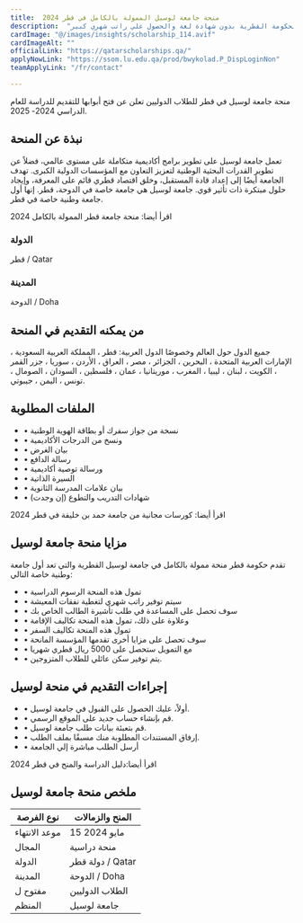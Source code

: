 ```yaml
---
title:  منحة جامعة لوسيل الممولة بالكامل في قطر 2024 
description:  "منحة ممولة بالكامل للدراسة في جامعة لوسيل في قطر مقدمة من الحكومة القطرية بدون شهادة لغة والحصول علي راتب شهري كبير." 
cardImage: "@/images/insights/scholarship_114.avif" 
cardImageAlt: "" 
officialLink: "https://qatarscholarships.qa/" 
applyNowLink: "https://ssom.lu.edu.qa/prod/bwykolad.P_DispLoginNon" 
teamApplyLink: "/fr/contact"

---
```


منحة جامعة لوسيل في قطر للطلاب الدوليين تعلن عن فتح أبوابها للتقديم للدراسة للعام الدراسي 2024- 2025.

## نبذة عن المنحة

تعمل جامعة لوسيل على تطوير برامج أكاديمية متكاملة على مستوى عالمي، فضلاً عن تطوير القدرات البحثية الوطنية لتعزيز التعاون مع المؤسسات الدولية الكبرى. تهدف الجامعة أيضًا إلى إعداد قادة المستقبل، وخلق اقتصاد قطري قائم على المعرفة، وإيجاد حلول مبتكرة ذات تأثير قوي. جامعة لوسيل هي جامعة خاصة في الدوحة، قطر. إنها أول جامعة وطنية خاصة في قطر.

اقرأ أيضا: منحة جامعة قطر الممولة بالكامل 2024

### الدولة

قطر / Qatar

### المدينة

الدوحة / Doha

## من يمكنه التقديم في المنحة

جميع الدول حول العالم وخصوصًا الدول العربية: قطر ، المملكة العربية السعودية ، الإمارات العربية المتحدة ، البحرين ، الجزائر ، مصر ، العراق ، الأردن ، سوريا ، جزر القمر ، الكويت ، لبنان ، ليبيا ، المغرب ، موريتانيا ، عمان ، فلسطين ، السودان ، الصومال ، تونس ، اليمن ، جيبوتي.

## الملفات المطلوبة

- • نسخة من جواز سفرك أو بطاقة الهوية الوطنية
- • ونسخ من الدرجات الأكاديمية
- • بيان الغرض
- • رسالة الدافع
- • ورسالة توصية أكاديمية
- • السيرة الذاتية
- • بيان علامات المدرسة الثانوية
- • شهادات التدريب والتطوع (إن وجدت)

اقرأ أيضا: كورسات مجانية من جامعة حمد بن خليفة في قطر 2024

## مزايا منحة جامعة لوسيل

تقدم حكومة قطر منحة ممولة بالكامل في جامعة لوسيل القطرية والتي تعد أول جامعة وطنية خاصة التالي:

- • تمول هذه المنحة الرسوم الدراسية
- • سيتم توفير راتب شهري لتغطية نفقات المعيشة
- • سوف تحصل على المساعدة في طلب تأشيرة الطالب الخاص بك
- • وعلاوة على ذلك، تمول هذه المنحة تكاليف الإقامة
- • تمول هذه المنحة تكاليف السفر
- • سوف تحصل على مزايا أخرى تقدمها المؤسسة المانحة
- • مع التمويل ستحصل على 5000 ريال قطري شهريا
- • يتم توفير سكن عائلي للطلاب المتزوجين.

## إجراءات التقديم في منحة لوسيل

- • أولاً، عليك الحصول على القبول في جامعة لوسيل.
- • قم بإنشاء حساب جديد على الموقع الرسمي.
- • قم بتعبئة بيانات طلب جامعة لوسيل.
- • إرفاق المستندات المطلوبة منك مسبقًا بملف الطلب.
- • أرسل الطلب مباشرة إلي الجامعة

اقرأ أيضا:دليل الدراسة والمنح في قطر 2024

## ملخص منحة جامعة لوسيل

| نوع الفرصة | المنح والزمالات |
| --- | --- |
| موعد الانتهاء | 15 مايو 2024 |
| المجال | منحة دراسية |
| الدولة | دولة قطر / Qatar |
| المدينة | الدوحة / Doha |
| مفتوح ل | الطلاب الدوليين |
| المنظم | جامعة لوسيل |


